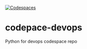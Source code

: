 [![Codespaces](https://github.com/juanboterotech/codepace-devops/actions/workflows/main.yml/badge.svg)](https://github.com/juanboterotech/codepace-devops/actions/workflows/main.yml)

# codepace-devops
Python for devops codespace repo

